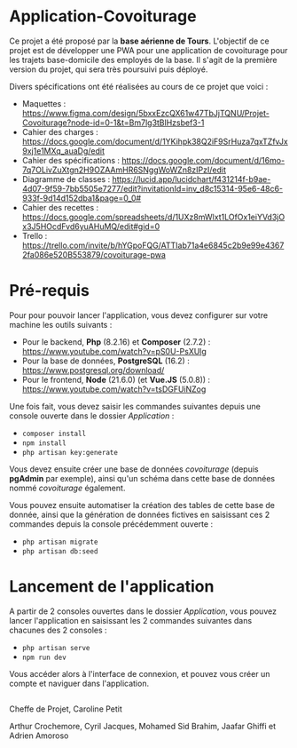 # Application-Covoiturage
Ce projet a été proposé par la **base aérienne de Tours**. L'objectif de ce projet est de développer une PWA pour une application de covoiturage pour les trajets base-domicile des employés de la base. Il s'agit de la première version du projet, qui sera très poursuivi puis déployé.

Divers spécifications ont été réalisées au cours de ce projet que voici :
- Maquettes : https://www.figma.com/design/5bxxEzcQX61w47TbJjTQNU/Projet-Covoiturage?node-id=0-1&t=Bm7lg3tBlHzsbef3-1
- Cahier des charges : https://docs.google.com/document/d/1YKihpk38Q2iF9SrHuza7qxTZfvJx9xj1e1MXq_auaDg/edit
- Cahier des spécifications : https://docs.google.com/document/d/16mo-7q7OLivZuXtgn2H9OZAAmHR6SNggWoWZn8zIPzI/edit
- Diagramme de classes : https://lucid.app/lucidchart/f431214f-b9ae-4d07-9f59-7bb5505e7277/edit?invitationId=inv_d8c15314-95e6-48c6-933f-9d14d152dba1&page=0_0#
- Cahier des recettes : https://docs.google.com/spreadsheets/d/1UXz8mWlxt1LOfOx1eiYVd3jOx3J5HOcdFvd6yuAHuMQ/edit#gid=0
- Trello : https://trello.com/invite/b/hYGpoFQG/ATTIab71a4e6845c2b9e99e43672fa086e520B553879/covoiturage-pwa

# Pré-requis
Pour pour pouvoir lancer l'application, vous devez configurer sur votre machine les outils suivants :
- Pour le backend, **Php** (8.2.16) et **Composer** (2.7.2) : https://www.youtube.com/watch?v=pS0U-PsXUlg
- Pour la base de données, **PostgreSQL** (16.2) : https://www.postgresql.org/download/
- Pour le frontend, **Node** (21.6.0) (et **Vue.JS** (5.0.8)) : https://www.youtube.com/watch?v=tsDGFUiNZog

Une fois fait, vous devez saisir les commandes suivantes depuis une console ouverte dans le dossier _Application_ :
- ```composer install```
- ```npm install```
- ```php artisan key:generate```

Vous devez ensuite créer une base de données _covoiturage_ (depuis **pgAdmin** par exemple), ainsi qu'un schéma dans cette base de données nommé _covoiturage_ également.

Vous pouvez ensuite automatiser la création des tables de cette base de donnée, ainsi que la génération de données fictives en saisissant ces 2 commandes depuis la console précédemment ouverte :
- ```php artisan migrate```
- ```php artisan db:seed```

# Lancement de l'application
A partir de 2 consoles ouvertes dans le dossier _Application_, vous pouvez lancer l'application en saisissant les 2 commandes suivantes dans chacunes des 2 consoles :
- ```php artisan serve```
- ```npm run dev```

Vous accéder alors à l'interface de connexion, et pouvez vous créer un compte et naviguer dans l'application.

##

Cheffe de Projet, Caroline Petit

Arthur Crochemore, Cyril Jacques, Mohamed Sid Brahim, Jaafar Ghiffi et Adrien Amoroso